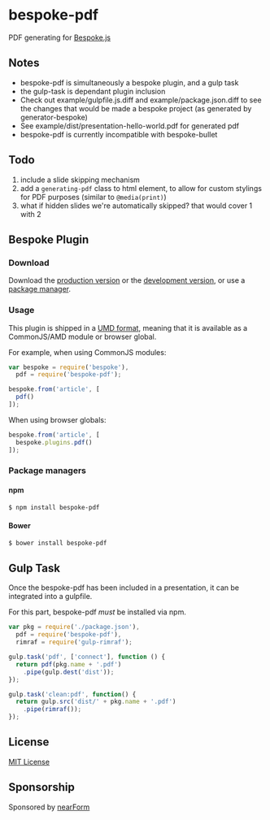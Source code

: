 # bespoke-pdf

PDF generating for [Bespoke.js](https://github.com/markdalgleish/bespoke.js)

## Notes

* bespoke-pdf is simultaneously a bespoke plugin, and a gulp task
* the gulp-task is dependant plugin inclusion
* Check out example/gulpfile.js.diff and example/package.json.diff to see the changes that would be made a bespoke project (as generated by generator-bespoke)
* See example/dist/presentation-hello-world.pdf for generated pdf
* bespoke-pdf is currently incompatible with bespoke-bullet

## Todo

1. include a slide skipping mechanism
2. add a `generating-pdf` class to html element, to allow for custom stylings for PDF purposes (similar to `@media(print)`)
3. what if hidden slides we're automatically skipped? that would cover 1 with 2

## Bespoke Plugin

### Download

Download the [production version][min] or the [development version][max], or use a [package manager](#package-managers).

[min]: https://raw.github.com/davidmarkclements/bespoke-pdf/master/dist/bespoke-pdf.min.js
[max]: https://raw.github.com/davidmarkclements/bespoke-pdf/master/dist/bespoke-pdf.js

### Usage

This plugin is shipped in a [UMD format](https://github.com/umdjs/umd), meaning that it is available as a CommonJS/AMD module or browser global.

For example, when using CommonJS modules:

```js
var bespoke = require('bespoke'),
  pdf = require('bespoke-pdf');

bespoke.from('article', [
  pdf()
]);
```

When using browser globals:

```js
bespoke.from('article', [
  bespoke.plugins.pdf()
]);
```

### Package managers

#### npm

```bash
$ npm install bespoke-pdf
```

#### Bower

```bash
$ bower install bespoke-pdf
```

## Gulp Task

Once the bespoke-pdf has been included in a 
presentation, it can be integrated into a gulpfile.

For this part, bespoke-pdf *must* be installed via
npm.

```js
var pkg = require('./package.json'),
  pdf = require('bespoke-pdf'),
  rimraf = require('gulp-rimraf');

gulp.task('pdf', ['connect'], function () { 
  return pdf(pkg.name + '.pdf')
    .pipe(gulp.dest('dist'));
});

gulp.task('clean:pdf', function() {
  return gulp.src('dist/' + pkg.name + '.pdf')
    .pipe(rimraf());
});
```



## License

[MIT License](http://en.wikipedia.org/wiki/MIT_License)

## Sponsorship

Sponsored by [nearForm](http://nearform.com)


